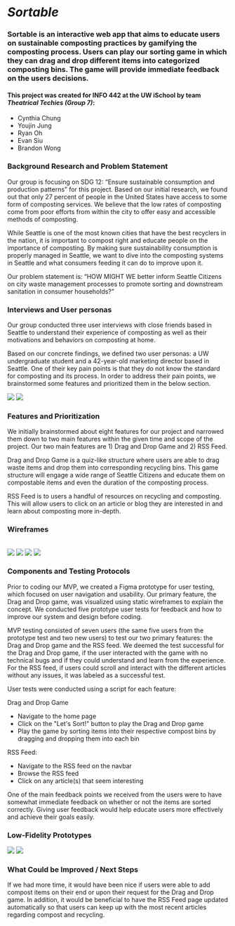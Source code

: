 # _Sortable_

### Sortable is an interactive web app that aims to educate users on sustainable composting practices by gamifying the composting process. Users can play our sorting game in which they can drag and drop different items into categorized composting bins. The game will provide immediate feedback on the users decisions. 
#### This project was created for INFO 442 at the UW iSchool by team _Theatrical Techies (Group 7)_: 
* Cynthia Chung
* Youjin Jung
* Ryan Oh
* Evan Siu
* Brandon Wong

### Background Research and Problem Statement
Our group is focusing on SDG 12: “Ensure sustainable consumption and production patterns” for this project.
Based on our initial research, we found out that only 27 percent of people in the United States have access to some form of composting services. We believe that the low rates of composting come from poor efforts from within the city to offer easy and accessible methods of composting.

While Seattle is one of the most known cities that have the best recyclers in the nation, it is important to compost right and educate people on the importance of composting. By making sure sustainability consumption is properly managed in Seattle, we want to dive into the composting systems in Seattle and what consumers feeding it can do to improve upon it.

Our problem statement is: “HOW MIGHT WE better inform Seattle Citizens on city waste management processes to promote sorting and downstream sanitation in consumer households?”

### Interviews and User personas
Our group conducted three user interviews with close friends based in Seattle to understand their experience of composting as well as their motivations and behaviors on composting at home.

Based on our concrete findings, we defined two user personas: a UW undergraduate student and a 42-year-old marketing director based in Seattle. One of their key pain points is that they do not know the standard for composting and its process. In order to address their pain points, we brainstormed some features and prioritized them in the below section.

<img src='src/Persona/Persona1.png'>
<img src='src/Persona/Persona2.png'>

### Features and Prioritization
We initially brainstormed about eight features for our project and narrowed them down to two main features within the given time and scope of the project. Our two main features are 1) Drag and Drop Game and 2) RSS Feed.

Drag and Drop Game is a quiz-like structure where users are able to drag waste items and drop them into corresponding recycling bins. This game structure will engage a wide range of Seattle Citizens and educate them on compostable items and even the duration of the composting process.

RSS Feed is to users a handful of resources on recycling and composting. This will allow users to click on an article or blog they are interested in and learn about composting more in-depth. 

### Wireframes
<br/>
<img src='src/Prototypes/Low1.png'>
<img src='src/Prototypes/Low2.png'>
<img src='src/Prototypes/Low3.png'>
<img src='src/Prototypes/Low4.png'>

### Components and Testing Protocols
Prior to coding our MVP, we created a Figma prototype for user testing, which focused on user navigation and usability. Our primary feature, the Drag and Drop game, was visualized using static wireframes to explain the concept. We conducted five prototype user tests for feedback and how to improve our system and design before coding.

MVP testing consisted of seven users (the same five users from the prototype test and two new users) to test our two primary features: the Drag and Drop game and the RSS feed. We deemed the test successful for the Drag and Drop game, if the user interacted with the game with no technical bugs and if they could understand and learn from the experience. For the RSS feed, if users could scroll and interact with the different articles without any issues, it was labeled as a successful test.

User tests were conducted using a script for each feature:

Drag and Drop Game
* Navigate to the home page 
* Click on the "Let's Sort!" button to play the Drag and Drop game
* Play the game by sorting items into their respective compost bins by dragging and dropping them into each bin

RSS Feed:
* Navigate to the RSS feed on the navbar
* Browse the RSS feed
* Click on any article(s) that seem interesting

One of the main feedback points we received from the users were to have somewhat immediate feedback on whether or not the items are sorted correctly. Giving user feedback would help educate users more effectively and achieve their goals easily.

### Low-Fidelity Prototypes
<img src='src/Prototypes/Home.png'>
<img src='src/Prototypes/Feed.png'> 

### What Could be Improved / Next Steps
If we had more time, it would have been nice if users were able to add compost items on their end or upon their request for the Drag and Drop game. In addition, it would be beneficial to have the RSS Feed page updated automatically so that users can keep up with the most recent articles regarding compost and recycling.
